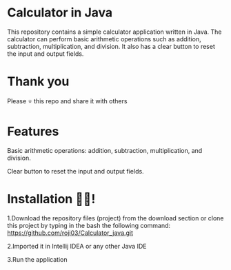 # Calculator in Java
This repository contains a simple calculator application written in Java. The calculator can perform basic arithmetic operations such as addition, subtraction, multiplication, and division. It also has a clear button to reset the input and output fields.

# Thank you
Please ⭐️ this repo and share it with others



# Features 
Basic arithmetic operations: addition, subtraction, multiplication, and division.

Clear button to reset the input and output fields.




# Installation 🧑‍💻!
1.Download the repository files (project) from the download section or clone this project by typing in the bash the following command:
        https://github.com/roji03/Calculator_java.git
      
      
2.Imported it in Intellij IDEA or any other Java IDE

3.Run the application
